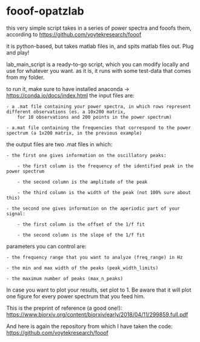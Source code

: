# fooof-opatzlab

this very simple script takes in a series of power spectra and fooofs them, according to https://github.com/voytekresearch/fooof

it is python-based, but takes matlab files in, and spits matlab files out. Plug and play!

lab_main_script is a ready-to-go script, which you can modify locally and use for whatever you want. as it is, it runs with some test-data that comes from my folder.

to run it, make sure to have installed anaconda -> https://conda.io/docs/index.html
the input files are:

	- a .mat file containing your power spectra, in which rows represent different observations (es. a 10x200 matrix, 
		for 10 observations and 200 points in the power spectrum)

	- a.mat file containing the frequencies that correspond to the power spectrum (a 1x200 matrix, in the previous example)

the output files are two .mat files in which:

	- the first one gives information on the oscillatory peaks:

		- the first column is the frequency of the identified peak in the power spectrum

		- the second column is the amplitude of the peak

		- the third column is the width of the peak (not 100% sure about this)
	
	- the second one gives information on the aperiodic part of your signal:

		- the first column is the offset of the 1/f fit

		- the second column is the slope of the 1/f fit

parameters you can control are:

	- the frequency range that you want to analyze (freq_range) in Hz

	- the min and max width of the peaks (peak_width_limits)

	- the maximum number of peaks (max_n_peaks)

In case you want to plot your results, set plot to 1. Be aware that it will plot one figure for every power spectrum that you feed him.


This is the preprint of reference (a good one!): https://www.biorxiv.org/content/biorxiv/early/2018/04/11/299859.full.pdf

And here is again the repository from which I have taken the code: https://github.com/voytekresearch/fooof